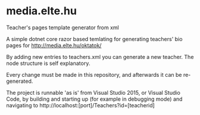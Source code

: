 # media.elte.hu
Teacher's pages template generator from xml

A simple dotnet core razor based temlating for generating teachers' bio pages for http://media.elte.hu/oktatok/ 

By adding new entries to teachers.xml you can generate a new teacher. The node structure is self explanatory.

Every change must be made in this repository, and afterwards it can be re-generated.

The project is runnable 'as is' from Visual Studio 2015, or Visual Studio Code, by building and starting up 
(for example in debugging mode) and navigating to http://localhost:[port]/Teachers?id=[teacherid]

